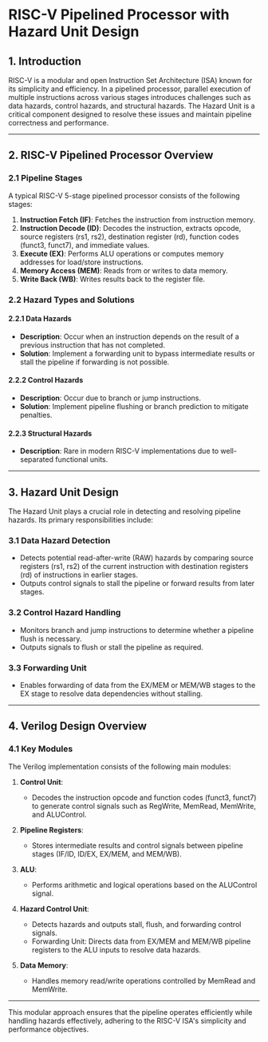 # RISC-V Pipelined Processor with Hazard Unit Design

## 1. Introduction
RISC-V is a modular and open Instruction Set Architecture (ISA) known for its simplicity and efficiency. In a pipelined processor, parallel execution of multiple instructions across various stages introduces challenges such as data hazards, control hazards, and structural hazards. The Hazard Unit is a critical component designed to resolve these issues and maintain pipeline correctness and performance.

---

## 2. RISC-V Pipelined Processor Overview

### 2.1 Pipeline Stages
A typical RISC-V 5-stage pipelined processor consists of the following stages:
1. **Instruction Fetch (IF)**: Fetches the instruction from instruction memory.
2. **Instruction Decode (ID)**: Decodes the instruction, extracts opcode, source registers (rs1, rs2), destination register (rd), function codes (funct3, funct7), and immediate values.
3. **Execute (EX)**: Performs ALU operations or computes memory addresses for load/store instructions.
4. **Memory Access (MEM)**: Reads from or writes to data memory.
5. **Write Back (WB)**: Writes results back to the register file.

### 2.2 Hazard Types and Solutions
#### 2.2.1 Data Hazards
- **Description**: Occur when an instruction depends on the result of a previous instruction that has not completed.
- **Solution**: Implement a forwarding unit to bypass intermediate results or stall the pipeline if forwarding is not possible.

#### 2.2.2 Control Hazards
- **Description**: Occur due to branch or jump instructions.
- **Solution**: Implement pipeline flushing or branch prediction to mitigate penalties.

#### 2.2.3 Structural Hazards
- **Description**: Rare in modern RISC-V implementations due to well-separated functional units.

---

## 3. Hazard Unit Design
The Hazard Unit plays a crucial role in detecting and resolving pipeline hazards. Its primary responsibilities include:

### 3.1 Data Hazard Detection
- Detects potential read-after-write (RAW) hazards by comparing source registers (rs1, rs2) of the current instruction with destination registers (rd) of instructions in earlier stages.
- Outputs control signals to stall the pipeline or forward results from later stages.

### 3.2 Control Hazard Handling
- Monitors branch and jump instructions to determine whether a pipeline flush is necessary.
- Outputs signals to flush or stall the pipeline as required.

### 3.3 Forwarding Unit
- Enables forwarding of data from the EX/MEM or MEM/WB stages to the EX stage to resolve data dependencies without stalling.

---

## 4. Verilog Design Overview

### 4.1 Key Modules
The Verilog implementation consists of the following main modules:

1. **Control Unit**:
   - Decodes the instruction opcode and function codes (funct3, funct7) to generate control signals such as RegWrite, MemRead, MemWrite, and ALUControl.

2. **Pipeline Registers**:
   - Stores intermediate results and control signals between pipeline stages (IF/ID, ID/EX, EX/MEM, and MEM/WB).

3. **ALU**:
   - Performs arithmetic and logical operations based on the ALUControl signal.

4. **Hazard Control Unit**:
   - Detects hazards and outputs stall, flush, and forwarding control signals.
   - Forwarding Unit: Directs data from EX/MEM and MEM/WB pipeline registers to the ALU inputs to resolve data hazards.

5. **Data Memory**:
   - Handles memory read/write operations controlled by MemRead and MemWrite.

---

This modular approach ensures that the pipeline operates efficiently while handling hazards effectively, adhering to the RISC-V ISA's simplicity and performance objectives.